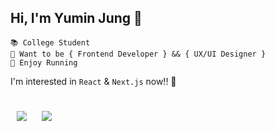 ## Hi, I'm Yumin Jung 🙂

```
📚 College Student
🚀 Want to be { Frontend Developer } && { UX/UI Designer }
👟 Enjoy Running
```

I'm interested in `React` & `Next.js` now!! 🚀

<h1></h1>

<a href="https://yumin-jung.github.io/" style="text-decoration:none">
    <img src="http://img.shields.io/badge/-Blog-505050?style=flat&logo=github&link=https://yumin-jung.github.io/"
        style="height : auto; margin-left : 10px; margin-right : 10px;"/>
</a>
<a href="https://www.instagram.com/self_overcoming/" style="text-decoration:none">
  <img src="https://img.shields.io/badge/-Instagram-5851DB?style=flat&logo=Instagram&logoColor=white&link=https://www.instagram.com/self_overcoming/"
       style="height : auto; margin-left : 10px; margin-right : 10px;"/>
</a>